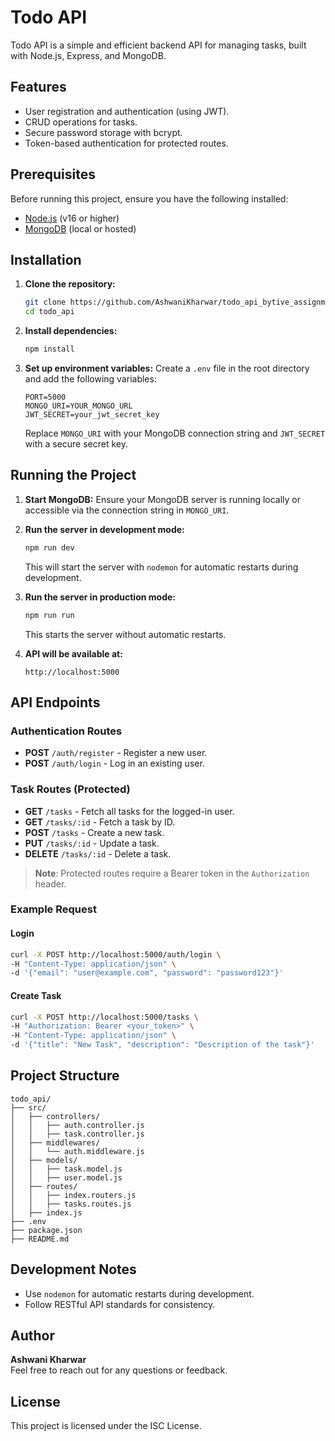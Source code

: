 # Todo API

Todo API is a simple and efficient backend API for managing tasks, built with Node.js, Express, and MongoDB.

## Features
- User registration and authentication (using JWT).
- CRUD operations for tasks.
- Secure password storage with bcrypt.
- Token-based authentication for protected routes.

## Prerequisites
Before running this project, ensure you have the following installed:
- [Node.js](https://nodejs.org/) (v16 or higher)
- [MongoDB](https://www.mongodb.com/) (local or hosted)

## Installation
1. **Clone the repository:**
   ```bash
   git clone https://github.com/AshwaniKharwar/todo_api_bytive_assignment.git
   cd todo_api
   ```

2. **Install dependencies:**
   ```bash
   npm install
   ```

3. **Set up environment variables:**
   Create a `.env` file in the root directory and add the following variables:
   ```plaintext
   PORT=5000
   MONGO_URI=YOUR_MONGO_URL
   JWT_SECRET=your_jwt_secret_key
   ```
   Replace `MONGO_URI` with your MongoDB connection string and `JWT_SECRET` with a secure secret key.

## Running the Project
1. **Start MongoDB:**
   Ensure your MongoDB server is running locally or accessible via the connection string in `MONGO_URI`.

2. **Run the server in development mode:**
   ```bash
   npm run dev
   ```
   This will start the server with `nodemon` for automatic restarts during development.

3. **Run the server in production mode:**
   ```bash
   npm run run
   ```
   This starts the server without automatic restarts.

4. **API will be available at:**
   ```
   http://localhost:5000
   ```

## API Endpoints

### Authentication Routes
- **POST** `/auth/register` - Register a new user.
- **POST** `/auth/login` - Log in an existing user.

### Task Routes (Protected)
- **GET** `/tasks` - Fetch all tasks for the logged-in user.
- **GET** `/tasks/:id` - Fetch a task by ID.
- **POST** `/tasks` - Create a new task.
- **PUT** `/tasks/:id` - Update a task.
- **DELETE** `/tasks/:id` - Delete a task.

> **Note**: Protected routes require a Bearer token in the `Authorization` header.

### Example Request

#### Login
```bash
curl -X POST http://localhost:5000/auth/login \
-H "Content-Type: application/json" \
-d '{"email": "user@example.com", "password": "password123"}'
```

#### Create Task
```bash
curl -X POST http://localhost:5000/tasks \
-H "Authorization: Bearer <your_token>" \
-H "Content-Type: application/json" \
-d '{"title": "New Task", "description": "Description of the task"}'
```

## Project Structure
```
todo_api/
├── src/
│   ├── controllers/
│   │   ├── auth.controller.js
│   │   ├── task.controller.js
│   ├── middlewares/
│   │   └── auth.middleware.js
│   ├── models/
│   │   ├── task.model.js
│   │   ├── user.model.js
│   ├── routes/
│   │   ├── index.routers.js
│   │   ├── tasks.routes.js
│   ├── index.js
├── .env
├── package.json
├── README.md
```

## Development Notes
- Use `nodemon` for automatic restarts during development.
- Follow RESTful API standards for consistency.

## Author
**Ashwani Kharwar**  
Feel free to reach out for any questions or feedback.

## License
This project is licensed under the ISC License.

